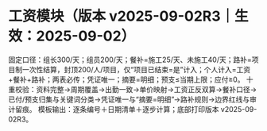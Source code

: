 # 工资模块（版本 v2025-09-02R3｜生效：2025-09-02）
固定口径：组长300/天；组员200/天；餐补=施工25/天、未施工40/天；路补=项目制一次性结算，封顶200/人/项目，仅“项目已结束=是”计入；个人计入=工资+餐补+路补；两表必传；凭证唯一；摘要=明细；预支≤当期上限；应付≥0。
十重校验：资料完整→周期覆盖→出勤一致→单价映射→工资正反双算→餐补口径→已付/预支归集与关键词分类→凭证唯一与“摘要=明细”→路补规则→边界红线与审计留痕。
模板输出：逐条编号＋日期清单＋逐步计算；底部打印版本 v2025-09-02R3。
